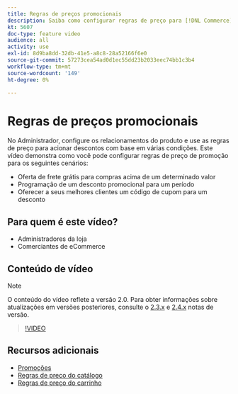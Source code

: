 ```yaml
---
title: Regras de preços promocionais
description: Saiba como configurar regras de preço para [!DNL Commerce] promoções de vitrine para três cenários comuns.
kt: 5607
doc-type: feature video
audience: all
activity: use
exl-id: 8d9ba8dd-32db-41e5-a8c8-28a52166f6e0
source-git-commit: 57273cea54ad0d1ec55dd23b2033eec74bb1c3b4
workflow-type: tm+mt
source-wordcount: '149'
ht-degree: 0%

---
```


# Regras de preços promocionais

No Administrador, configure os relacionamentos do produto e use as regras de preço para acionar descontos com base em várias condições. Este vídeo demonstra como você pode configurar regras de preço de promoção para os seguintes cenários:

- Oferta de frete grátis para compras acima de um determinado valor
- Programação de um desconto promocional para um período
- Oferecer a seus melhores clientes um código de cupom para um desconto

## Para quem é este vídeo?

- Administradores da loja
- Comerciantes de eCommerce

## Conteúdo de vídeo

>[!NOTE]
>
>O conteúdo do vídeo reflete a versão 2.0. Para obter informações sobre atualizações em versões posteriores, consulte o [2.3.x](https://devdocs.magento.com/guides/v2.3/release-notes/bk-release-notes.html) e [2.4.x](https://devdocs.magento.com/guides/v2.4/release-notes/bk-release-notes.html) notas de versão.

>[!VIDEO](https://video.tv.adobe.com/v/35773?quality=12&learn=on)

## Recursos adicionais

- [Promoções](https://docs.magento.com/user-guide/marketing/promotions.html)
- [Regras de preço do catálogo](https://docs.magento.com/user-guide/marketing/price-rules-catalog.html)
- [Regras de preço do carrinho](https://docs.magento.com/user-guide/marketing/price-rules-cart.html)
